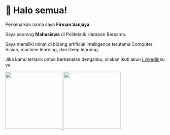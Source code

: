 
<!--
## Hi there 👋
**kauniape/kauniape** is a ✨ _special_ ✨ repository because its `README.md` (this file) appears on your GitHub profile.

Here are some ideas to get you started:

- 🔭 I’m currently working on ...
- 🌱 I’m currently learning ...
- 👯 I’m looking to collaborate on ...
- 🤔 I’m looking for help with ...
- 💬 Ask me about ...
- 📫 How to reach me: ...
- 😄 Pronouns: ...
- ⚡ Fun fact: ...
-->


# 👋 Halo semua!

Perkenalkan nama saya **Firman Sanjaya**.

Saya seorang **Mahasiswa** di Politeknik Harapan Bersama.

Saya memiliki minat di bidang artificial intelligence terutama Computer Vision, machine learning, dan Deep learning.

Jika kamu tertarik untuk berkenalan denganku, silakan ikuti akun [Linkedin](https://www.linkedin.com/in/firman-sanjaya/)ku ya.

<p align="left">
<a href="https://github.com/kauniape">
  <img height="180em" src="https://github-readme-stats-eight-theta.vercel.app/api?username=kauniape&show_icons=true&theme=algolia&include_all_commits=true&count_private=true"/>
  <img height="180em" src="https://github-readme-stats-eight-theta.vercel.app/api/top-langs/?username=kauniape&layout=compact&langs_count=8&theme=algolia"/>
</a>
</p>
